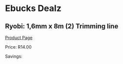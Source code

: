 
# Ebucks Dealz
## Ryobi: 1,6mm x 8m (2) Trimming line
[Product Page](https://www.ebucks.com/web/shop/productSelected.do?prodId=1031716465&catId=704989856)

Price: R14.00

Savings: 


	